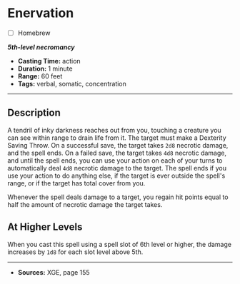 # Enervation
- [ ] Homebrew

***5th-level necromancy***
- **Casting Time:** action
- **Duration:** 1 minute
- **Range:** 60 feet
- **Tags:** verbal, somatic, concentration

---

## Description
A tendril of inky darkness reaches out from you, touching a creature you can see within range to drain life from it.
The target must make a Dexterity Saving Throw.
On a successful save, the target takes `2d8` necrotic damage, and the spell ends.
On a failed save, the target takes `4d8` necrotic damage, and until the spell ends, you can use your action on each of your turns to automatically deal `4d8` necrotic damage to the target.
The spell ends if you use your action to do anything else, if the target is ever outside the spell's range, or if the target has total cover from you.

Whenever the spell deals damage to a target, you regain hit points equal to half the amount of necrotic damage the target takes.

## At Higher Levels
When you cast this spell using a spell slot of 6th level or higher, the damage increases by `1d8` for each slot level above 5th.

---

- **Sources:** XGE, page 155
